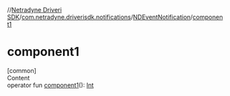 //[Netradyne Driveri SDK](../../index.md)/[com.netradyne.driverisdk.notifications](../index.md)/[NDEventNotification](index.md)/[component1](component1.md)



# component1  
[common]  
Content  
operator fun [component1](component1.md)(): [Int](https://kotlinlang.org/api/latest/jvm/stdlib/kotlin/-int/index.html)  




